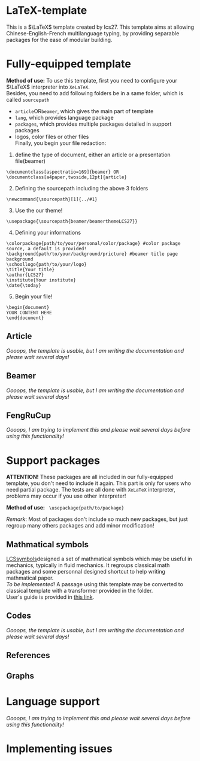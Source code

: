 # LaTeX-template
This is a $\LaTeX$ template created by lcs27. This template aims at allowing Chinese-English-French multilanguage typing, by providing separable packages for the ease of modular building.

# Fully-equipped template
**Method of use:** 
To use this template, first you need to configure your $\LaTeX$ interpreter into `XeLaTeX`.   
Besides, you need to add following folders be in a same folder, which is called `sourcepath`
- `article`OR`beamer`, which gives the main part of template
- `lang`, which provides language package
- `packages`, which provides multiple packages detailed in support packages
- logos, color files or other files    
Finally, you begin your file redaction: 
1. define the type of document, either an article or a presentation file(beamer)
```
\documentclass[aspectratio=169]{beamer} OR \documentclass[a4paper,twoside,12pt]{article}
```
2. Defining the sourcepath including the above 3 folders
```
\newcommand{\sourcepath}[1]{../#1}
```
3. Use the our theme!
``` 
\usepackage{\sourcepath{beamer/beamerthemeLCS27}}
```
4. Defining your informations
```
\colorpackage{path/to/your/personal/color/package} #color package source, a default is provided!
\background{path/to/your/background/pricture} #beamer title page background
\schoollogo{path/to/your/logo}
\title{Your title} 
\author{LCS27}
\institute{Your institute}
\date{\today}
```
5. Begin your file!
```
\begin{document} 
YOUR CONTENT HERE
\end{document}
```
## Article
*Oooops, the template is usable, but I am writing the documentation and please wait several days!*
## Beamer
*Oooops, the template is usable, but I am writing the documentation and please wait several days!*
## FengRuCup
*Oooops, I am trying to implement this and please wait several days before using this functionality!*

# Support packages
**ATTENTION!** These packages are all included in our fully-equipped template, you don't need to include it again. This part is only for users who need partial package. The tests are all done with `XeLaTeX` interpreter, problems may occur if you use other interpreter!    

**Method of use:** ` \usepackage{path/to/package}`     

*Remark*: Most of packages don't include so much new packages, but just regroup many others packages and add minor modification!

## Mathmatical symbols
[LCSsymbols](./symbols/LCSsymbols.sty)designed a set of mathmatical symbols which may be useful in mechanics, typically in fluid mechanics. It regroups classical math packages and some personnal designed shortcut to help writing mathmatical paper.     
*To be implemented!* A passage using this template may be converted to classical template with a transformer provided in the folder.        
User's guide is provided in [this link](./symbols/LCSsymbols.pdf).   

## Codes
*Oooops, the template is usable, but I am writing the documentation and please wait several days!*

## References

## Graphs

# Language support
*Oooops, I am trying to implement this and please wait several days before using this functionality!*

# Implementing issues